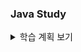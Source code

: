 ### Java Study

<details>
<summary>학습 계획 보기</summary>
<div markdown="1">

| 강의명                          |      시작일      | 종료일 |
|:-----------------------------|:-------------:|:----:|
| 김영한의 자바 입문 - 코드로 시작하는 자바 첫걸음 | 2024.10.07(월) | 2024.10.13(일)|
| 김영한의 실전 자바 - 기본편             | 2024.10.14(월) | 2024.10.20(일) |

</div>
</details>